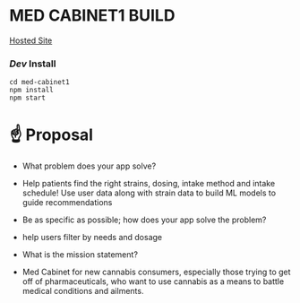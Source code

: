# MED CABINET1 BUILD

[Hosted Site](https://react-nu.now.sh)


### *Dev* Install 
	
	cd med-cabinet1
	npm install
	npm start

# ☝️ Proposal

  

-   What problem does your app solve?
    

-   Help patients find the right strains, dosing, intake method and intake schedule! Use user data along with strain data to build ML models to guide recommendations
    

-   Be as specific as possible; how does your app solve the problem?
    

-   help users filter by needs and dosage
    

-   What is the mission statement?
    

-   Med Cabinet for new cannabis consumers, especially those trying to get off of pharmaceuticals, who want to use cannabis as a means to battle medical conditions and ailments.
